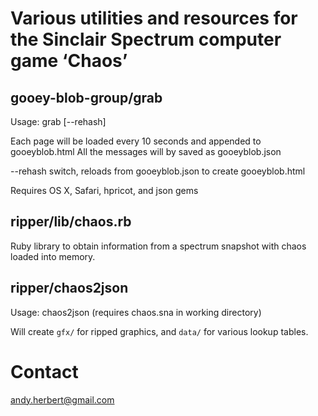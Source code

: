 # Various utilities and resources for the Sinclair Spectrum computer game ‘Chaos’

## gooey-blob-group/grab

  Usage: grab [--rehash]

Each page will be loaded every 10 seconds and appended to gooeyblob.html
All the messages will by saved as gooeyblob.json

--rehash switch, reloads from gooeyblob.json to create gooeyblob.html 

Requires OS X, Safari, hpricot, and json gems

## ripper/lib/chaos.rb

Ruby library to obtain information from a spectrum snapshot with chaos loaded
into memory.

## ripper/chaos2json

  Usage: chaos2json (requires chaos.sna in working directory)
  
Will create `gfx/` for ripped graphics, and `data/` for various lookup tables.

# Contact

andy.herbert@gmail.com